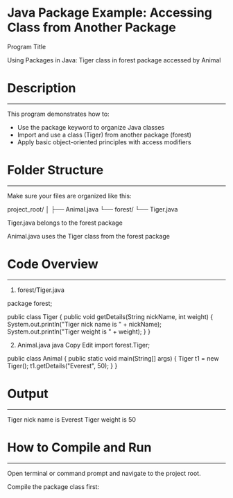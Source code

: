# Java Package Example: Accessing Class from Another Package

Program Title

Using Packages in Java: Tiger class in forest package accessed by Animal



# Description
-------------
This program demonstrates how to:
* Use the package keyword to organize Java classes
* Import and use a class (Tiger) from another package (forest)
* Apply basic object-oriented principles with access modifiers



# Folder Structure
------------------
Make sure your files are organized like this:

project_root/
│
├── Animal.java
└── forest/
    └── Tiger.java

Tiger.java belongs to the forest package

Animal.java uses the Tiger class from the forest package



# Code Overview
---------------

1. forest/Tiger.java

package forest;

public class Tiger {
    public void getDetails(String nickName, int weight) {
        System.out.println("Tiger nick name is " + nickName);
        System.out.println("Tiger weight is " + weight);
    }
}


2. Animal.java
java
Copy
Edit
import forest.Tiger;

public class Animal {
    public static void main(String[] args) {
        Tiger t1 = new Tiger();
        t1.getDetails("Everest", 50);
    }
}



# Output
--------
Tiger nick name is Everest
Tiger weight is 50



# How to Compile and Run
------------------------
Open terminal or command prompt and navigate to the project root.

Compile the package class first:
